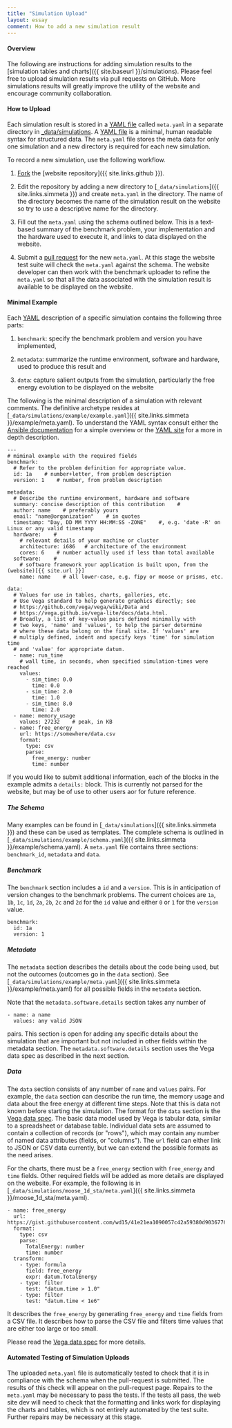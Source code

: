 ```yaml
---
title: "Simulation Upload"
layout: essay
comment: How to add a new simulation result
---
```


<h4> Overview </h4>

The following are instructions for adding simulation results to the
[simulation tables and charts]({{ site.baseurl }}/simulations). Please
feel free to upload simulation results via pull requests on
GitHub. More simulations results will greatly improve the utility of
the website and encourage community collaboration.

<h4> How to Upload </h4>

Each simulation result is stored in a [YAML
file](http://docs.ansible.com/ansible/YAMLSyntax.html) called
`meta.yaml` in a separate directory in
[_data/simulations](https://github.com/usnistgov/chimad-phase-field/tree/master/_data/simulations).
A [YAML file](http://docs.ansible.com/ansible/YAMLSyntax.html) is a
minimal, human readable syntax for structured data. The `meta.yaml`
file stores the meta data for only one simulation and a new directory
is required for each new simulation.

To record a new simulation, use the following workflow.

 1. [Fork](https://help.github.com/articles/fork-a-repo/) the [website repository]({{ site.links.github }}).

 2. Edit the repository by adding a new directory to
    [`_data/simulations`]({{ site.links.simmeta }}) and create
    `meta.yaml` in the directory. The name of the directory becomes
    the name of the simulation result on the website so try to use a
    descriptive name for the directory.

 3. Fill out the `meta.yaml` using the schema outlined below.  This is
    a text-based summary of the benchmark problem, your implementation
    and the hardware used to execute it, and links to data displayed
    on the website.

 4. Submit a [pull
    request](https://help.github.com/articles/creating-a-pull-request/)
    for the new `meta.yaml`. At this stage the website test suite will
    check the `meta.yaml` against the schema. The website developer
    can then work with the benchmark uploader to refine the
    `meta.yaml` so that all the data associated with the simulation
    result is available to be displayed on the website.

<h4>Minimal Example</h4>

Each [YAML](http://docs.ansible.com/ansible/YAMLSyntax.html)
description of a specific simulation contains the following three
parts:

 1. `benchmark`: specify the benchmark problem and version you have
    implemented,

 2. `metadata`: summarize the runtime environment, software and
    hardware, used to produce this result and

 3. `data`: capture salient outputs from the simulation, particularly
    the free energy evolution to be displayed on the website

The following is the minimal description of a simulation with relevant
comments. The definitive archetype resides at
[`_data/simulations/example/example.yaml`]({{ site.links.simmeta
}}/example/meta.yaml). To understand the YAML syntax consult either
the [Ansible
documentation](http://docs.ansible.com/ansible/YAMLSyntax.html) for a
simple overview or the [YAML site](http://www.yaml.org/) for a more in
depth description.

```
---
# miminal example with the required fields
benchmark:
  # Refer to the problem definition for appropriate value.
  id: 1a    # number+letter, from problem description
  version: 1    # number, from problem description

metadata:
  # Describe the runtime environment, hardware and software
  summary: concise description of this contribution    #
  author: name    # preferably yours
  email: "name@organization"    # in quotes
  timestamp: "Day, DD MM YYYY HH:MM:SS -ZONE"    #, e.g. 'date -R' on Linux or any valid timestamp
  hardware:    #
    # relevant details of your machine or cluster
    architecture: i686   # architecture of the environment
    cores: 6    # number actually used if less than total available
  software:    #
    # software framework your application is built upon, from the (website)[{{ site.url }}]
    name: name    # all lower-case, e.g. fipy or moose or prisms, etc.

data:
  # Values for use in tables, charts, galleries, etc.
  # Use Vega standard to help generate graphics directly; see
  # https://github.com/vega/vega/wiki/Data and
  # https://vega.github.io/vega-lite/docs/data.html.
  # Broadly, a list of key-value pairs defined minimally with
  # two keys, 'name' and 'values', to help the parser determine
  # where these data belong on the final site. If 'values' are
  # multiply defined, indent and specify keys 'time' for simulation time
  # and 'value' for appropriate datum.
  - name: run_time
    # wall time, in seconds, when specified simulation-times were reached
    values:
      - sim_time: 0.0
        time: 0.0
      - sim_time: 2.0
        time: 1.0
      - sim_time: 8.0
        time: 2.0
  - name: memory_usage
    values: 27232    # peak, in KB
  - name: free_energy
    url: https://somewhere/data.csv
    format:
      type: csv
      parse:
        free_energy: number
        time: number

```

If you would like to submit additional information, each of the blocks
in the example admits a `details:` block. This is currently not parsed
for the website, but may be of use to other users aor for future
reference.

<h5> The Schema </h5>

Many examples can be found in [`_data/simulations`]({{
site.links.simmeta }}) and these can be used as templates. The
complete schema is outlined in
[`_data/simulations/example/schema.yaml`]({{ site.links.simmeta
}}/example/schema.yaml). A `meta.yaml` file contains three sections:
`benchmark_id`, `metadata` and `data`.

<h5> Benchmark </h5>

The `benchmark` section includes a `id` and a `version`. This is in
anticipation of version changes to the benchmark problems. The current
choices are `1a`, `1b`, `1c`, `1d`, `2a`, `2b`, `2c` and `2d` for the
`id` value and either `0` or `1` for the `version` value.

    benchmark:
      id: 1a
      version: 1

<h5> Metadata </h5>

The `metadata` section describes the details about the code being
used, but not the outcomes (outcomes go in the `data` section). See
[`_data/simulations/example/meta.yaml`]({{ site.links.simmeta
}}/example/meta.yaml) for all possible fields in the `metadata`
section.

Note that the `metadata.software.details` section takes any number of

    - name: a name
      values: any valid JSON

pairs. This section is open for adding any specific details about the
simulation that are important but not included in other fields within
the metadata section. The `metadata.software.details` section uses the
Vega data spec as described in the next section.

<h5> Data </h5>

The `data` section consists of any number of `name` and `values`
pairs. For example, the `data` section can describe the run time, the
memory usage and data about the free energy at different time
steps. Note that this is data not known before starting the
simulation. The format for the `data` section is the [Vega data
spec](https://github.com/vega/vega/wiki/Data). The basic data model
used by Vega is tabular data, similar to a spreadsheet or database
table.  Individual data sets are assumed to contain a collection of
records (or "rows"), which may contain any number of named data
attributes (fields, or "columns"). The `url` field can either link to
JSON or CSV data currently, but we can extend the possible formats as
the need arises.

For the charts, there must be a `free_energy` section with
`free_energy` and `time` fields. Other required fields will be added
as more details are displayed on the website. For example, the
following is in [`_data/simulations/moose_1d_sta/meta.yaml`]({{
site.links.simmeta }}/moose_1d_sta/meta.yaml).

    - name: free_energy
      url: https://gist.githubusercontent.com/wd15/41e21ea1090057c42a59380d90367763/raw/a211864b3269e86eb63db6f3dd9167ed18b92d08/hackathon_p1_sphere_STA.csv
      format:
        type: csv
        parse:
          TotalEnergy: number
          time: number
      transform:
        - type: formula
          field: free_energy
          expr: datum.TotalEnergy
        - type: filter
          test: "datum.time > 1.0"
        - type: filter
          test: "datum.time < 1e6"

It describes the `free_energy` by generating `free_energy` and `time`
fields from a CSV file. It describes how to parse the CSV file and
filters time values that are either too large or too small.

Please read the [Vega data
spec](https://github.com/vega/vega/wiki/Data) for more details.

<h4> Automated Testing of Simulation Uploads</h4>

The uploaded `meta.yaml` file is automatically tested to check that it
is in compliance with the schema when the pull-request is
submitted. The results of this check will appear on the pull-request
page. Repairs to the `meta.yaml` may be necessary to pass the tests.
If the tests all pass, the web site dev will need to check that the
formatting and links work for displaying the charts and tables, which
is not entirely automated by the test suite. Further repairs may be
necessary at this stage.
